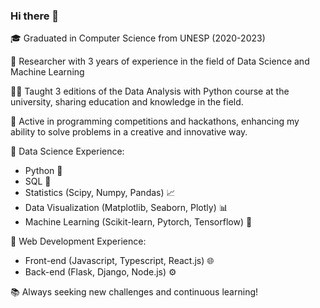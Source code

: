 ### Hi there 👋

<!--
**lucasvoltera/lucasvoltera** is a ✨ _special_ ✨ repository because its `README.md` (this file) appears on your GitHub profile.

Here are some ideas to get you started:

- 🔭 I’m currently working on ...
- 🌱 I’m currently learning ...
- 👯 I’m looking to collaborate on ...
- 🤔 I’m looking for help with ...
- 💬 Ask me about ...
- 📫 How to reach me: ...
- 😄 Pronouns: ...
- ⚡ Fun fact: ...
-->

🎓 Graduated in Computer Science from UNESP (2020-2023)

🔬 Researcher with 3 years of experience in the field of Data Science and Machine Learning

👨‍🏫 Taught 3 editions of the Data Analysis with Python course at the university, sharing education and knowledge in the field.

🚀 Active in programming competitions and hackathons, enhancing my ability to solve problems in a creative and innovative way.

💼 Data Science Experience:

* Python 🐍
* SQL 📂
* Statistics (Scipy, Numpy, Pandas) 📈
* Data Visualization (Matplotlib, Seaborn, Plotly) 📊
* Machine Learning (Scikit-learn, Pytorch, Tensorflow) 🤖

💼 Web Development Experience:

* Front-end (Javascript, Typescript, React.js) 🌐
* Back-end (Flask, Django, Node.js) ⚙️

📚 Always seeking new challenges and continuous learning!
